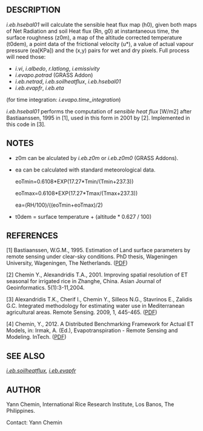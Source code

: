

## DESCRIPTION

*i.eb.hsebal01* will calculate the sensible heat flux map (h0), given
both maps of Net Radiation and soil Heat flux (Rn, g0) at instantaneous time,
the surface roughness (z0m), a map of the altitude corrected temperature
(t0dem), a point data of the frictional velocity (u\*), a value of actual vapour
pressure (ea[KPa]) and the (x,y) pairs for wet and dry pixels.
Full process will need those:

* *i.vi*, *i.albedo*, *r.latlong*, *i.emissivity*
* *i.evapo.potrad* (GRASS Addon)
* *i.eb.netrad*, *i.eb.soilheatflux*, *i.eb.hsebal01*
* *i.eb.evapfr*, *i.eb.eta*

(for time integration: *i.evapo.time\_integration*)

*i.eb.hsebal01* performs the computation of *sensible heat flux*
[W/m2] after Bastiaanssen, 1995 in [1], used in this form in 2001 by [2]. Implemented
in this code in [3].

## NOTES

* z0m can be alculated by *i.eb.z0m* or *i.eb.z0m0* (GRASS Addons).
* ea can be calculated with standard meteorological data.

  eoTmin=0.6108\*EXP(17.27\*Tmin/(Tmin+237.3))

  eoTmax=0.6108\*EXP(17.27\*Tmax/(Tmax+237.3))

  ea=(RH/100)/((eoTmin+eoTmax)/2)
* t0dem = surface temperature + (altitude \* 0.627 / 100)


## REFERENCES

[1] Bastiaanssen, W.G.M., 1995.
Estimation of Land surface parameters by remote sensing under clear-sky
conditions. PhD thesis, Wageningen University, Wageningen, The Netherlands.
([PDF](https://edepot.wur.nl/206553))

[2] Chemin Y., Alexandridis T.A., 2001. Improving spatial resolution of ET
seasonal for irrigated rice in Zhanghe, China. Asian Journal of
Geoinformatics. 5(1):3-11,2004.

[3] Alexandridis T.K., Cherif I., Chemin Y., Silleos N.G., Stavrinos E.,
Zalidis G.C. Integrated methodology for estimating water use in Mediterranean
agricultural areas. Remote Sensing. 2009, 1, 445-465.
([PDF](https://doi.org/10.3390/rs1030445))

[4] Chemin, Y., 2012.
A Distributed Benchmarking Framework for Actual ET Models,
in: Irmak, A. (Ed.), Evapotranspiration - Remote Sensing and Modeling. InTech.
([PDF](https://www.intechopen.com/chapters/26115))

## SEE ALSO

*[i.eb.soilheatflux](i.eb.soilheatflux.html),
[i.eb.evapfr](i.eb.evapfr.html)*

## AUTHOR

Yann Chemin, International Rice Research Institute, Los Banos, The
Philippines.

Contact: Yann Chemin
